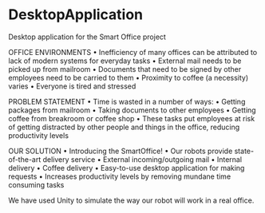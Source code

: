 # DesktopApplication
Desktop application for the Smart Office project

OFFICE ENVIRONMENTS
• Inefficiency of many offices can be
attributed to lack of modern systems for
everyday tasks
• External mail needs to be picked up from
mailroom
• Documents that need to be signed by other
employees need to be carried to them
• Proximity to coffee (a necessity) varies
• Everyone is tired and stressed

PROBLEM STATEMENT
• Time is wasted in a number of ways:
  • Getting packages from mailroom
  • Taking documents to other employees
  • Getting coffee from breakroom or coffee shop
• These tasks put employees at risk of getting distracted by other people and
things in the office, reducing productivity levels

OUR SOLUTION
• Introducing the SmartOffice!
• Our robots provide state-of-the-art delivery service
  • External incoming/outgoing mail
  • Internal delivery
  • Coffee delivery
• Easy-to-use desktop application for making requests
• Increases productivity levels by removing mundane time consuming tasks

We have used Unity to simulate the way our robot will work in a real office.
